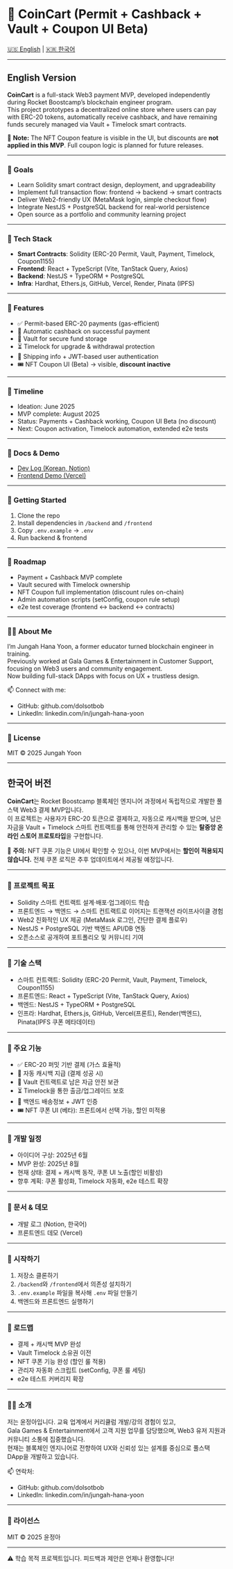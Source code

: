 # 🛒 CoinCart (Permit + Cashback + Vault + Coupon UI Beta)

[🇺🇸 English](#english-version) | [🇰🇷 한국어][#korean-version]

---

## English Version

**CoinCart** is a full-stack Web3 payment MVP, developed independently during Rocket Boostcamp’s blockchain engineer program.  
This project prototypes a decentralized online store where users can pay with ERC-20 tokens, automatically receive cashback, and have remaining funds securely managed via Vault + Timelock smart contracts.  

🚩 **Note:** The NFT Coupon feature is visible in the UI, but discounts are **not applied in this MVP**. Full coupon logic is planned for future releases.

---

### 🚀 Goals
- Learn Solidity smart contract design, deployment, and upgradeability  
- Implement full transaction flow: frontend → backend → smart contracts  
- Deliver Web2-friendly UX (MetaMask login, simple checkout flow)  
- Integrate NestJS + PostgreSQL backend for real-world persistence  
- Open source as a portfolio and community learning project  

---

### 🧱 Tech Stack
- **Smart Contracts**: Solidity (ERC-20 Permit, Vault, Payment, Timelock, Coupon1155)  
- **Frontend**: React + TypeScript (Vite, TanStack Query, Axios)  
- **Backend**: NestJS + TypeORM + PostgreSQL  
- **Infra**: Hardhat, Ethers.js, GitHub, Vercel, Render, Pinata (IPFS)  

---

### 🔐 Features
- ✅ Permit-based ERC-20 payments (gas-efficient)  
- 💸 Automatic cashback on successful payment  
- 🏦 Vault for secure fund storage  
- ⏳ Timelock for upgrade & withdrawal protection  
- 🧾 Shipping info + JWT-based user authentication  
- 🎟️ NFT Coupon UI (Beta) → visible, **discount inactive**  

---

### 📅 Timeline
- Ideation: June 2025  
- MVP complete: August 2025  
- Status: Payments + Cashback working, Coupon UI Beta (no discount)  
- Next: Coupon activation, Timelock automation, extended e2e tests  

---

### 📖 Docs & Demo
- [Dev Log (Korean, Notion)](https://www.notion.so/RB-2-1-224a6b10af3a80eface9c474d328c058)  
- [Frontend Demo (Vercel)](https://payment-git-main-dolsotbobs-projects.vercel.app/)  

---

### 🚀 Getting Started
1. Clone the repo  
2. Install dependencies in `/backend` and `/frontend`  
3. Copy `.env.example` → `.env`  
4. Run backend & frontend  

---

### 🧭 Roadmap
- Payment + Cashback MVP complete  
- Vault secured with Timelock ownership  
- NFT Coupon full implementation (discount rules on-chain)  
- Admin automation scripts (setConfig, coupon rule setup)  
- e2e test coverage (frontend ↔ backend ↔ contracts)  

---

### 🙋‍♀️ About Me
I’m Jungah Hana Yoon, a former educator turned blockchain engineer in training.  
Previously worked at Gala Games & Entertainment in Customer Support, focusing on Web3 users and community engagement.  
Now building full-stack DApps with focus on UX + trustless design.

📫 Connect with me:  
- GitHub: github.com/dolsotbob  
- LinkedIn: linkedin.com/in/jungah-hana-yoon  

---

### 📄 License
MIT © 2025 Jungah Yoon  

---

## 한국어 버전

**CoinCart**는 Rocket Boostcamp 블록체인 엔지니어 과정에서 독립적으로 개발한 풀스택 Web3 결제 MVP입니다.  
이 프로젝트는 사용자가 ERC-20 토큰으로 결제하고, 자동으로 캐시백을 받으며, 남은 자금을 Vault + Timelock 스마트 컨트랙트를 통해 안전하게 관리할 수 있는 **탈중앙 온라인 스토어 프로토타입**을 구현합니다.  

🚩 **주의:** NFT 쿠폰 기능은 UI에서 확인할 수 있으나, 이번 MVP에서는 **할인이 적용되지 않습니다.** 전체 쿠폰 로직은 추후 업데이트에서 제공될 예정입니다.

---

### 🚀 프로젝트 목표
- Solidity 스마트 컨트랙트 설계·배포·업그레이드 학습  
- 프론트엔드 → 백엔드 → 스마트 컨트랙트로 이어지는 트랜잭션 라이프사이클 경험  
- Web2 친화적인 UX 제공 (MetaMask 로그인, 간단한 결제 플로우)  
- NestJS + PostgreSQL 기반 백엔드 API/DB 연동  
- 오픈소스로 공개하여 포트폴리오 및 커뮤니티 기여  

---

### 🧱 기술 스택
- 스마트 컨트랙트: Solidity (ERC-20 Permit, Vault, Payment, Timelock, Coupon1155)  
- 프론트엔드: React + TypeScript (Vite, TanStack Query, Axios)  
- 백엔드: NestJS + TypeORM + PostgreSQL  
- 인프라: Hardhat, Ethers.js, GitHub, Vercel(프론트), Render(백엔드), Pinata(IPFS 쿠폰 메타데이터)  

---

### 🔐 주요 기능
- ✅ ERC-20 퍼밋 기반 결제 (가스 효율적)  
- 💸 자동 캐시백 지급 (결제 성공 시)  
- 🏦 Vault 컨트랙트로 남은 자금 안전 보관  
- ⏳ Timelock을 통한 출금/업그레이드 보호  
- 🧾 백엔드 배송정보 + JWT 인증  
- 🎟️ NFT 쿠폰 UI (베타): 프론트에서 선택 가능, 할인 미적용  

---

### 📅 개발 일정
- 아이디어 구상: 2025년 6월  
- MVP 완성: 2025년 8월  
- 현재 상태: 결제 + 캐시백 동작, 쿠폰 UI 노출(할인 비활성)  
- 향후 계획: 쿠폰 활성화, Timelock 자동화, e2e 테스트 확장  

---

### 📖 문서 & 데모
- 개발 로그 (Notion, 한국어)  
- 프론트엔드 데모 (Vercel)  

---

### 🚀 시작하기
1. 저장소 클론하기  
2. `/backend`와 `/frontend`에서 의존성 설치하기  
3. `.env.example` 파일을 복사해 `.env` 파일 만들기  
4. 백엔드와 프론트엔드 실행하기  

---

### 🧭 로드맵
- 결제 + 캐시백 MVP 완성  
- Vault Timelock 소유권 이전  
- NFT 쿠폰 기능 완성 (할인 룰 적용)  
- 관리자 자동화 스크립트 (setConfig, 쿠폰 룰 세팅)  
- e2e 테스트 커버리지 확장  

---

### 🙋‍♀️ 소개
저는 윤정아입니다. 교육 업계에서 커리큘럼 개발/강의 경험이 있고,  
Gala Games & Entertainment에서 고객 지원 업무를 담당했으며, Web3 유저 지원과 커뮤니티 소통에 집중했습니다.  
현재는 블록체인 엔지니어로 전향하여 UX와 신뢰성 있는 설계를 중심으로 풀스택 DApp을 개발하고 있습니다.  

📫 연락처:  
- GitHub: github.com/dolsotbob
- LinkedIn: linkedin.com/in/jungah-hana-yoon  

---

### 📄 라이선스
MIT © 2025 윤정아  

---

⚠️ 학습 목적 프로젝트입니다. 피드백과 제안은 언제나 환영합니다!

[#한국어-버전]: #한국어-버전
[def]: #english-version
[#korean-version]: #korean-version
